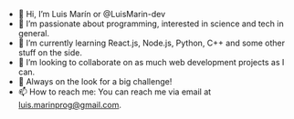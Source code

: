 - 👋 Hi, I’m Luis Marín or @LuisMarin-dev
- 👀 I’m passionate about programming, interested in science and tech in general.
- 🌱 I’m currently learning React.js, Node.js, Python, C++ and some other stuff on the side.
- 💞️ I’m looking to collaborate on as much web development projects as I can.
- 💪 Always on the look for a big challenge!
- 📫 How to reach me: You can reach me via email at luis.marinprog@gmail.com.

<!---
LuisMarin-dev/LuisMarin-dev is a ✨ special ✨ repository because its `README.md` (this file) appears on your GitHub profile.
You can click the Preview link to take a look at your changes.
--->
